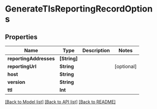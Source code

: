 # GenerateTlsReportingRecordOptions

## Properties
Name | Type | Description | Notes
------------ | ------------- | ------------- | -------------
**reportingAddresses** | **[String]** |  | 
**reportingUrl** | **String** |  | [optional] 
**host** | **String** |  | 
**version** | **String** |  | 
**ttl** | **Int** |  | 

[[Back to Model list]](../README#documentation-for-models) [[Back to API list]](../README#documentation-for-api-endpoints) [[Back to README]](../README)


